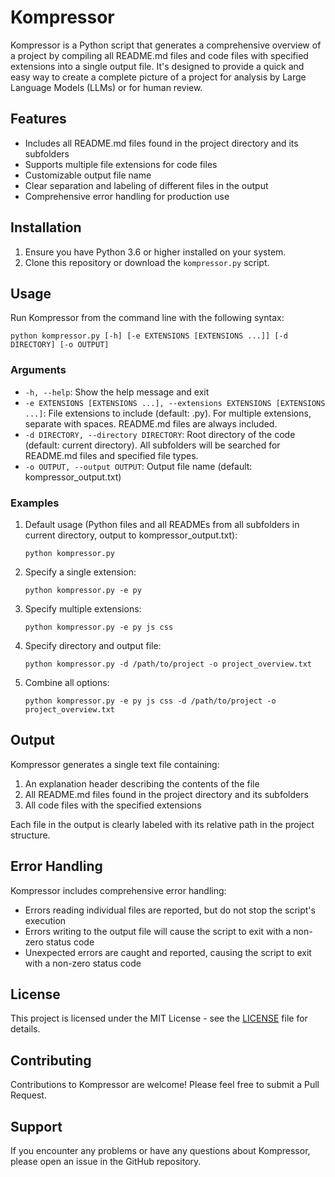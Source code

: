 # Kompressor

Kompressor is a Python script that generates a comprehensive overview of a project by compiling all README.md files and code files with specified extensions into a single output file. It's designed to provide a quick and easy way to create a complete picture of a project for analysis by Large Language Models (LLMs) or for human review.

## Features

- Includes all README.md files found in the project directory and its subfolders
- Supports multiple file extensions for code files
- Customizable output file name
- Clear separation and labeling of different files in the output
- Comprehensive error handling for production use

## Installation

1. Ensure you have Python 3.6 or higher installed on your system.
2. Clone this repository or download the `kompressor.py` script.

## Usage

Run Kompressor from the command line with the following syntax:

```
python kompressor.py [-h] [-e EXTENSIONS [EXTENSIONS ...]] [-d DIRECTORY] [-o OUTPUT]
```

### Arguments

- `-h, --help`: Show the help message and exit
- `-e EXTENSIONS [EXTENSIONS ...], --extensions EXTENSIONS [EXTENSIONS ...]`: File extensions to include (default: .py). For multiple extensions, separate with spaces. README.md files are always included.
- `-d DIRECTORY, --directory DIRECTORY`: Root directory of the code (default: current directory). All subfolders will be searched for README.md files and specified file types.
- `-o OUTPUT, --output OUTPUT`: Output file name (default: kompressor_output.txt)

### Examples

1. Default usage (Python files and all READMEs from all subfolders in current directory, output to kompressor_output.txt):
   ```
   python kompressor.py
   ```

2. Specify a single extension:
   ```
   python kompressor.py -e py
   ```

3. Specify multiple extensions:
   ```
   python kompressor.py -e py js css
   ```

4. Specify directory and output file:
   ```
   python kompressor.py -d /path/to/project -o project_overview.txt
   ```

5. Combine all options:
   ```
   python kompressor.py -e py js css -d /path/to/project -o project_overview.txt
   ```

## Output

Kompressor generates a single text file containing:

1. An explanation header describing the contents of the file
2. All README.md files found in the project directory and its subfolders
3. All code files with the specified extensions

Each file in the output is clearly labeled with its relative path in the project structure.

## Error Handling

Kompressor includes comprehensive error handling:

- Errors reading individual files are reported, but do not stop the script's execution
- Errors writing to the output file will cause the script to exit with a non-zero status code
- Unexpected errors are caught and reported, causing the script to exit with a non-zero status code

## License

This project is licensed under the MIT License - see the [LICENSE](LICENSE) file for details.

## Contributing

Contributions to Kompressor are welcome! Please feel free to submit a Pull Request.

## Support

If you encounter any problems or have any questions about Kompressor, please open an issue in the GitHub repository.
